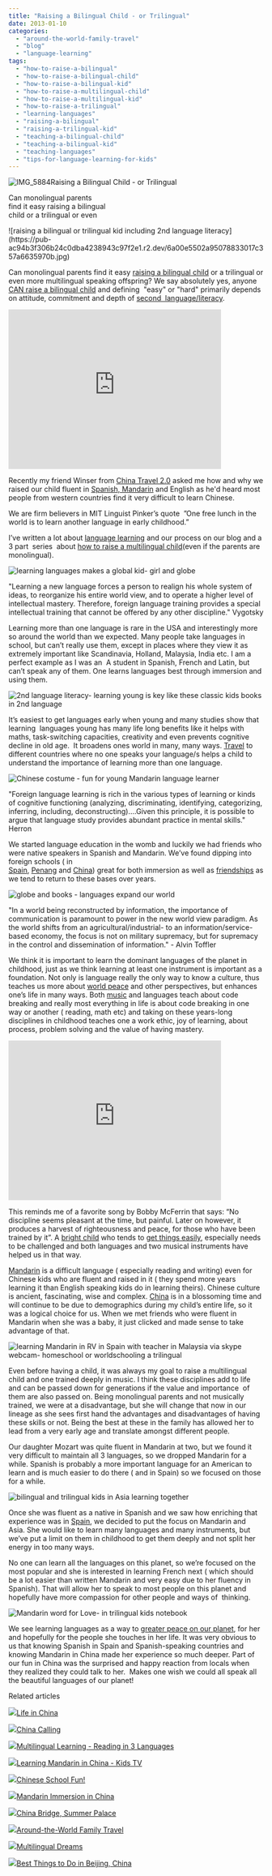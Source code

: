 ```yaml
---
title: "Raising a Bilingual Child - or Trilingual"
date: 2013-01-10
categories: 
  - "around-the-world-family-travel"
  - "blog"
  - "language-learning"
tags: 
  - "how-to-raise-a-bilingual"
  - "how-to-raise-a-bilingual-child"
  - "how-to-raise-a-bilingual-kid"
  - "how-to-raise-a-multilingual-child"
  - "how-to-raise-a-multilingual-kid"
  - "how-to-raise-a-trilingual"
  - "learning-languages"
  - "raising-a-bilingual"
  - "raising-a-trilingual-kid"
  - "teaching-a-bilingual-child"
  - "teaching-a-bilingual-kid"
  - "teaching-languages"
  - "tips-for-language-learning-for-kids"
---
```


![IMG_5884](https://pub-ac94b3f306b24c0dba4238943c97f2e1.r2.dev/6a00e5502a95078833017ee71d9726970d.jpg)Raising a Bilingual Child - 
or Trilingual  
  
Can monolingual parents  
find it easy raising a bilingual  
child or a trilingual or even

<!--more--> ![raising a bilingual or trilingual kid including 2nd language literacy](https://pub-ac94b3f306b24c0dba4238943c97f2e1.r2.dev/6a00e5502a95078833017c357a6635970b.jpg)  
  

Can monolingual parents find it easy [raising a bilingual child](http://soultravelers3new.local/2011/06/how-to-raise-a-bilingual-or-multi-lingual-child.html#more "how to raise a bilingual kid") or a trilingual or even more multilingual speaking offspring? We say absolutely yes, anyone [CAN raise a bilingual child](http://soultravelers3new.local/2011/06/how-to-raise-a-bilingual-or-multi-lingual-child-3.html "how to raise a bilingual child") and defining  "easy" or "hard" primarily depends on attitude, commitment and depth of [second  language/literacy](http://soultravelers3new.local/2012/11/multilingual-learning-reading-in-3-languages.html "second language or bilingual literacy").  
  

<iframe src="http://www.youtube.com/embed/ONPYysaauQM?rel=0" frameborder="0" height="315" width="420"></iframe>

  
  
Recently my friend Winser from [China Travel 2.0](http://www.chinatravel20.com/2012/12/31/soultravelers3-interviewpart-1-how-to-learn-the-chinese-in-a-non-chinese-country/ "china travel 2.0") asked me how and why we raised our child fluent in [Spanish, Mandarin](http://soultravelers3new.local/2012/05/global-citizens-spanish-and-mandarin-immersion.html "learning spanish and mandarin for global citizen") and English as he'd heard most people from western countries find it very difficult to learn Chinese.

We are firm believers in MIT Linguist Pinker’s quote  ”One free lunch in the world is to learn another language in early childhood.”

I’ve written a lot about [language learning](http://soultravelers3new.local/2012/02/mandarin-chinese-learning-at-home-and-abroad.html) and our process on our blog and a 3 part  series  about [how to raise a multilingual child](http://soultravelers3new.local/2011/06/how-to-raise-a-bilingual-or-multi-lingual-child-2.html)(even if the parents are monolingual).  
  
![learning languages makes a global kid- girl and globe](https://pub-ac94b3f306b24c0dba4238943c97f2e1.r2.dev/6a00e5502a95078833017d3fa9bf12970c.jpg)  
  
  
"Learning a new language forces a person to realign his whole system of ideas, to reorganize his entire world view, and to operate a higher level of intellectual mastery. Therefore, foreign language training provides a special intellectual training that cannot be offered by any other discipline." Vygotsky

Learning more than one language is rare in the USA and interestingly more so around the world than we expected. Many people take languages in school, but can’t really use them, except in places where they view it as extremely important like Scandinavia, Holland, Malaysia, India etc. I am a perfect example as I was an  A student in Spanish, French and Latin, but can’t speak any of them. One learns languages best through immersion and using them.  
  
![2nd language literacy- learning young is key like these classic kids books in 2nd language](https://pub-ac94b3f306b24c0dba4238943c97f2e1.r2.dev/6a00e5502a95078833017ee71e3e63970d.jpg)

It’s easiest to get languages early when young and many studies show that learning  languages young has many life long benefits like it helps with maths, task-switching capacities, creativity and even prevents cognitive decline in old age.  It broadens ones world in many, many ways. [Travel](http://www.chinatravel20.com/ "Beijing travel") to different countries where no one speaks your language/s helps a child to understand the importance of learning more than one language.  
  
![Chinese costume - fun for young Mandarin language learner](https://pub-ac94b3f306b24c0dba4238943c97f2e1.r2.dev/6a00e5502a95078833017d3fa9ce25970c.jpg)

  
"Foreign language learning is rich in the various types of learning or kinds of cognitive functioning (analyzing, discriminating, identifying, categorizing, inferring, including, deconstructing)....Given this principle, it is possible to argue that language study provides abundant practice in mental skills." Herron  
  
We started language education in the womb and luckily we had friends who were native speakers in Spanish and Mandarin. We’ve found dipping into foreign schools ( in  
[Spain](http://soultravelers3new.local/2010/07/schools-out-forever-expat-immersion-spanish-in-spain-digital-nomad-education-for-kids-who-travel.html), [Penang](http://soultravelers3new.local/2012/06/why-learn-mandarin-in-tropical-asia-penang.html) and [China](http://soultravelers3new.local/2012/11/mandarin-immersion-in-china.html)) great for both immersion as well as [friendships](http://soultravelers3new.local/2011/02/kids-friends-travel-on-the-ultimate-family-adventure.html "friendships through travel") as we tend to return to these bases over years.  
  
![globe and books - languages expand our world](https://pub-ac94b3f306b24c0dba4238943c97f2e1.r2.dev/6a00e5502a95078833017ee72a3291970d.jpg)  
  
"In a world being reconstructed by information, the importance of communication is paramount to power in the new world view paradigm. As the world shifts from an agricultural/industrial- to an information/service-based economy, the focus is not on military supremacy, but for supremacy in the control and dissemination of information." - Alvin Toffler

We think it is important to learn the dominant languages of the planet in childhood, just as we think learning at least one instrument is important as a foundation. Not only is language really the only way to know a culture, thus teaches us more about [world peace](http://soultravelers3new.local/2012/10/world-peace-love-and-happiness.html "world peace and happiness kids view") and other perspectives, but enhances one’s life in many ways. Both [music](http://soultravelers3new.local/2011/08/kid-playing-violin-around-the-world.html "playing violin around the world") and languages teach about code breaking and really most everything in life is about code breaking in one way or another ( reading, math etc) and taking on these years-long disciplines in childhood teaches one a work ethic, joy of learning, about process, problem solving and the value of having mastery.  
  

<iframe src="http://www.youtube.com/embed/JDe6pgl-qCg?rel=0" frameborder="0" height="315" width="420"></iframe>

This reminds me of a favorite song by Bobby McFerrin that says: “No discipline seems pleasant at the time, but painful. Later on however, it produces a harvest of righteousness and peace, for those who have been trained by it”. A [bright child](http://soultravelers3new.local/2012/09/how-to-homeschool-through-travel-with-a-gifted-child-.html "gifted kid homeschool") who tends to [get things easily](http://soultravelers3new.local/2012/10/curriculum-vitae-for-a-gifted-child-world-schooling.html "CV for gifted kid"), especially needs to be challenged and both languages and two musical instruments have helped us in that way.

[Mandarin](http://soultravelers3new.local/2012/07/learning-mandarin-in-asia-the-economist-and-wall-street-journal-discuss-.html "learning mandarin in Asia") is a difficult language ( especially reading and writing) even for Chinese kids who are fluent and raised in it ( they spend more years learning it than English speaking kids do in learning theirs). Chinese culture is ancient, fascinating, wise and complex. [China](http://www.chinatravel20.com/ "china travel 2.0") is in a blossoming time and will continue to be due to demographics during my child’s entire life, so it was a logical choice for us. When we met friends who were fluent in Mandarin when she was a baby, it just clicked and made sense to take advantage of that.  
  
![learning Mandarin in RV in Spain with teacher in Malaysia via skype webcam- homeschool or worldschooling a trilingual](https://pub-ac94b3f306b24c0dba4238943c97f2e1.r2.dev/6a00e5502a95078833017d3fb5afdd970c.jpg)

Even before having a child, it was always my goal to raise a multilingual child and one trained deeply in music. I think these disciplines add to life and can be passed down for generations if the value and importance  of them are also passed on. Being monolingual parents and not musically trained, we were at a disadvantage, but she will change that now in our lineage as she sees first hand the advantages and disadvantages of having these skills or not. Being the best at these in the family has allowed her to lead from a very early age and translate amongst different people.

Our daughter Mozart was quite fluent in Mandarin at two, but we found it very difficult to maintain all 3 languages, so we dropped Mandarin for a while. Spanish is probably a more important language for an American to learn and is much easier to do there ( and in Spain) so we focused on those for a while.  
  
![bilingual and trilingual kids in Asia learning together](https://pub-ac94b3f306b24c0dba4238943c97f2e1.r2.dev/6a00e5502a95078833017ee72a291e970d.jpg)

Once she was fluent as a native in Spanish and we saw how enriching that experience was in [Spain](http://soultravelers3new.local/2009/11/lifestyle-design-a-winter-in-spain-extendedtravel-digitalnomad-miniretirement-4hww-travel.html "how to winter in spain"), we decided to put the focus on Mandarin and Asia. She would like to learn many languages and many instruments, but we’ve put a limit on them in childhood to get them deeply and not split her energy in too many ways.

No one can learn all the languages on this planet, so we’re focused on the most popular and she is interested in learning French next ( which should be a lot easier than written Mandarin and very easy due to her fluency in Spanish). That will allow her to speak to most people on this planet and hopefully have more compassion for other people and ways of  thinking.  
  
![Mandarin word for Love- in trilingual kids notebook ](https://pub-ac94b3f306b24c0dba4238943c97f2e1.r2.dev/6a00e5502a95078833017c3586f39c970b.jpg)

We see learning languages as a way to [greater peace on our planet](http://soultravelers3new.local/2012/12/sacred-asian-rituals-photo.html "greater peace on our planet kids creating"), for her and hopefully for the people she touches in her life. It was very obvious to us that knowing Spanish in Spain and Spanish-speaking countries and knowing Mandarin in China made her experience so much deeper. Part of our fun in China was the surprised and happy reaction from locals when they realized they could talk to her.  Makes one wish we could all speak all the beautiful languages of our planet!

Related articles

[![](http://i.zemanta.com/127937940_80_80.jpg)](http://soultravelers3new.local/2012/11/life-in-china.html)[Life in China](http://soultravelers3new.local/2012/11/life-in-china.html)

[![](http://i.zemanta.com/129923404_80_80.jpg)](http://soultravelers3new.local/2012/12/china-calling.html)[China Calling](http://soultravelers3new.local/2012/12/china-calling.html)

[![](http://i.zemanta.com/124031105_80_80.jpg)](http://soultravelers3new.local/2012/11/multilingual-learning-reading-in-3-languages.html)[Multilingual Learning - Reading in 3 Languages](http://soultravelers3new.local/2012/11/multilingual-learning-reading-in-3-languages.html)

[![](http://i.zemanta.com/127801907_80_80.jpg)](http://soultravelers3new.local/2012/11/learning-mandarin-in-china-kids-tv-.html)[Learning Mandarin in China - Kids TV](http://soultravelers3new.local/2012/11/learning-mandarin-in-china-kids-tv-.html)

[![](http://i.zemanta.com/123161376_80_80.jpg)](http://soultravelers3new.local/2012/11/chinese-school-fun.html)[Chinese School Fun!](http://soultravelers3new.local/2012/11/chinese-school-fun.html)

[![](http://i.zemanta.com/126145245_80_80.jpg)](http://soultravelers3new.local/2012/11/mandarin-immersion-in-china.html)[Mandarin Immersion in China](http://soultravelers3new.local/2012/11/mandarin-immersion-in-china.html)

[![](http://i.zemanta.com/129469672_80_80.jpg)](http://soultravelers3new.local/2012/12/china-bridge-summer-palace.html)[China Bridge, Summer Palace](http://soultravelers3new.local/2012/12/china-bridge-summer-palace.html)

[![](http://i.zemanta.com/134800869_80_80.jpg)](http://soultravelers3new.local/2012/12/around-the-world-family-travel.html)[Around-the-World Family Travel](http://soultravelers3new.local/2012/12/around-the-world-family-travel.html)

[![](http://i.zemanta.com/136332847_80_80.jpg)](http://soultravelers3new.local/2013/01/multilingual-dreams.html)[Multilingual Dreams](http://soultravelers3new.local/2013/01/multilingual-dreams.html)

[![](http://i.zemanta.com/136588189_80_80.jpg)](http://soultravelers3new.local/2013/01/best-things-to-do-in-beijing-china-.html)[Best Things to Do in Beijing, China](http://soultravelers3new.local/2013/01/best-things-to-do-in-beijing-china-.html)
